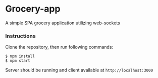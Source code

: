 # Grocery-app
A simple SPA grocery application utilizing web-sockets

### Instructions

Clone the repository, then run following commands:

```
$ npm install
$ npm start
```

Server should be running and client available at `http://localhost:3000`
